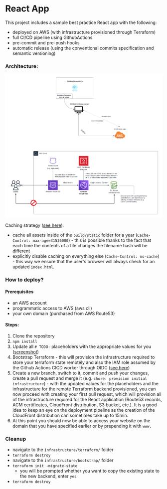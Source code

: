 # React App

This project includes a sample best practice React app with the following:

- deployed on AWS (with infrastructure provisioned through Terraform)
- full CI/CD pipeline using GithubActions
- pre-commit and pre-push hooks
- automatic release (using the conventional commits specification and semantic versioning)

### Architecture:

![Solution Architecture](architecture.png)

Caching strategy ([see here](https://create-react-app.dev/docs/production-build/#static-file-caching)):

- cache all assets inside of the `build/static` folder for a year (`Cache-Control: max-age=31536000`) - this is possible thanks to the fact that each time the contents of a file changes the filename hash will be different
- explicitly disable caching on everything else (`Cache-Control: no-cache`) - this way we ensure that the user's browser will always check for an updated `index.html`.

### How to deploy?

#### Prerequisites

- an AWS account
- programmatic access to AWS (aws cli)
- your own domain (purchased from AWS Route53)

#### Steps:

1.  Clone the repository
2.  `npm install`
3.  Update all `# TODO:` placeholders with the appropriate values for you ([screenshot](screenshots/update-todos-placeholders.png))
4.  Bootstrap Terraform - this will provision the infrastructure required to store your terraform state remotely and also the IAM role assumed by the Github Actions CICD worker through OIDC ([see here](infrastructure/bootstrap/README.md))
5.  Create a new branch, switch to it, commit and push your changes, create a pull request and merge it (e.g. `chore: provision initial infrastructure`) - with the updated values for the placeholders and the infrastructure for the remote Terraform backend provisioned, you can now proceed with creating your first pull request, which will provision all of the infrastructure required for the React application (Route53 records, ACM certificates, CloudFront distribution, S3 bucket, etc.). It is a good idea to keep an eye on the deployment pipeline as the creation of the CloudFront distribution can sometimes take up to 15min.
6.  At this point you should now be able to access your website on the domain that you have specified earlier or by prepending it with `www.`

### Cleanup

- navigate to the `infrastructure/terraform/` folder
- `terraform destroy`
- navigate to the `infrastructure/bootstrap/` folder
- `terraform init -migrate-state`
  - you will be prompted whether you want to copy the existing state to the new backend, enter `yes`
- `terraform destroy`
